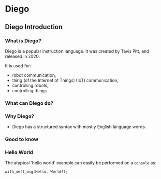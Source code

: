 # Diego
## Diego Introduction

### What is Diego?

Diego is a popular instruction language. It was created by Tavis Pitt, and released in 2020.

It is used for:

* robot communication,
* thing (of the Internet of Things) (IoT) communication,
* controlling robots,
* controlling things

### What can Diego do?


### Why Diego?
+ Diego has a structured syntax with mostly English language words.


### Good to know


### Hello World

The atypical 'hello world' example can easily be performed on a `console` as:

```Diego
with_me()_msg(Hello, World!);
```
